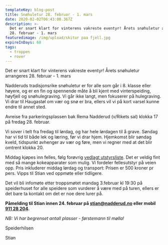 ```yaml
---
templateKey: blog-post
title: Snøhuletur 28. februar - 1. mars
date: 2020-02-02T06:43:00.367Z
description: >-
  Det er snart klart for vinterens vakreste eventyr! Årets snøhuletur arrangeres
  28. februar - 1. mars
featuredimage: /img/upload/skitur paa fjell.jpg
expireInDays: 60
tags:
  - troppen
  - rover
---
```


Det er snart klart for vinterens vakreste eventyr! Årets snøhuletur arrangeres 28. februar - 1. mars

Nadderuds tradisjonsrike snøhuletur er for alle som går i 8. klasse eller høyere, og er en fin og spennende måte å bli kjent med vinterspeiding, høyfjell og snøhulegraving. Vi går ikke langt, men fokuserer på hulegraving. Vi drar til Haugastøl om vær og snø er bra, ellers vil vi på kort varsel kunne endre til annet sted.

Avreise fra parkeringsplassen bak Rema Nadderud (v/Rikets sal) klokka 17 på fredag 28. februar.

Vi sover i telt fra fredag til lørdag, og har hele lørdagen til å grave. Søndag har vi tid til både lek og læring, før vi drar hjem. Hjemkomst blir søndag kveld, tidspunkt avhenger av vær og føre, men vi regner med at det blir omtrent klokka 20.

Middag kjøpes inn felles, følg forøvrig [vedlagt utstyrsliste](/img/upload/utstyrsliste%20vinter.pdf). Det er veldig fint med så mange kokeapparater som mulig. Vi fordeler fellesutstyr på veien opp. Pris inkluderer middag lørdag og transport: Prisen er 500 kroner pr pers. Vipps til Stian ved oppmøte eller tidligere.

Det vil bli infomøte etter troppsmøtet mandag 3.februar kl 19:30 på speiderhuset for alle speidere som vurderer å være med på turen, ellers er det bare ta kontakt om det er noe dere lurer på.

**Påmelding til Stian innen 24. februar på [stian@nadderud.no](mailto:stian@nadderud.no) eller mobil [911 28 204](tel:91128204).**

_NB: Vi har begrenset antall plasser - førstemann til mølla!_

Speiderhilsen

Stian
